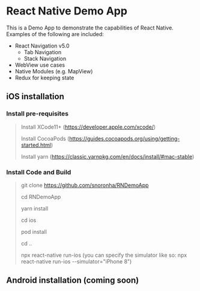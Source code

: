 # React Native Demo App
This is a Demo App to demonstrate the capabilities of React Native. Examples of the following are included:
- React Navigation v5.0
  - Tab Navigation
  - Stack Navigation
- WebView use cases
- Native Modules (e.g. MapView) 
- Redux for keeping state

## iOS installation 
### Install pre-requisites
> Install XCode11+ (https://developer.apple.com/xcode/) 
> 
> Install CocoaPods (https://guides.cocoapods.org/using/getting-started.html)
> 
> Install yarn (https://classic.yarnpkg.com/en/docs/install/#mac-stable)

### Install Code and Build
> git clone https://github.com/snoronha/RNDemoApp
> 
> cd RNDemoApp
>
> yarn install
> 
> cd ios
> 
> pod install
> 
> cd ..
> 
> npx react-native run-ios (you can specify the simulator like so: npx react-native run-ios --simulator="iPhone 8")

## Android installation (coming soon)


